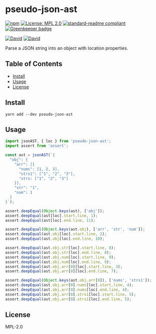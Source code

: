 # pseudo-json-ast

[![npm](https://img.shields.io/npm/v/pseudo-json-ast.svg?style=flat-square)](https://www.npmjs.com/package/pseudo-json-ast)
[![License: MPL 2.0](https://img.shields.io/badge/License-MPL%202.0-brightgreen.svg?style=flat-square)](https://opensource.org/licenses/MPL-2.0)
[![standard-readme compliant](https://img.shields.io/badge/standard--readme-OK-green.svg?style=flat-square)](https://github.com/RichardLitt/standard-readme)
[![Greenkeeper badge](https://img.shields.io/badge/greenkeeper-enabled-brightgreen.svg?style=flat-square)](https://greenkeeper.io/)

[![David](https://img.shields.io/david/yldio/pseudo-json-ast.svg?style=flat-square)](https://david-dm.org/yldio/pseudo-json-ast)
[![David](https://img.shields.io/david/dev/yldio/pseudo-json-ast.svg?style=flat-square)](https://david-dm.org/yldio/pseudo-json-ast?type=dev)

Parse a JSON string into an object with location properties.

## Table of Contents

* [Install](#install)
* [Usage](#usage)
* [License](#license)

## Install

```
yarn add --dev pseudo-json-ast
```

## Usage

```js
import jsonAST, { loc } from 'pseudo-json-ast';
import assert from 'assert';

const ast = jsonAST(`{
  "obj": {
    "arr": [{
      "nums": [1, 2, 3],
      "strs1": ["1", "2", "3"],
      "strs: ["1", "2", "3"]
    }],
    "str": "1",
    "num": 1
  }
}`);

assert.deepEqual(Object.keys(ast), ['obj']);
assert.deepEqual(ast[loc].start.line, 1);
assert.deepEqual(ast[loc].end.line, 11);

assert.deepEqual(Object.keys(ast.obj), ['arr', 'str', 'num']);
assert.deepEqual(ast.obj[loc].start.line, 2);
assert.deepEqual(ast.obj[loc].end.line, 10);

assert.deepEqual(ast.obj.str[loc].start.line, 8);
assert.deepEqual(ast.obj.str[loc].end.line, 8);
assert.deepEqual(ast.obj.num[loc].start.line, 9);
assert.deepEqual(ast.obj.num[loc].end.line, 9);
assert.deepEqual(ast.obj.arr[0][loc].start.line, 3);
assert.deepEqual(ast.obj.arr[0][loc].end.line, 7);

assert.deepEqual(Object.keys(ast.obj.arr[0]), ['nums', 'strs1']);
assert.deepEqual(ast.obj.arr[0].nums[loc].start.line, 4);
assert.deepEqual(ast.obj.arr[0].nums[loc].end.line, 4);
assert.deepEqual(ast.obj.arr[0].strs1[loc].start.line, 5);
assert.deepEqual(ast.obj.arr[0].strs1[loc].end.line, 5);
```

## License

MPL-2.0
